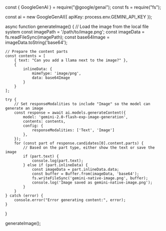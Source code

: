 const { GoogleGenAI } = require("@google/genai");
const fs = require("fs");

const ai = new GoogleGenAI({ apiKey: process.env.GEMINI_API_KEY });

async function generateImage() {
    // Load the image from the local file system
    const imagePath = '/path/to/image.png';
    const imageData = fs.readFileSync(imagePath);
    const base64Image = imageData.toString('base64');

    // Prepare the content parts
    const contents = [
        { text: "Can you add a llama next to the image?" },
        {
            inlineData: {
                mimeType: 'image/png',
                data: base64Image
            }
        }
    ];

    try {
        // Set responseModalities to include "Image" so the model can generate an image
        const response = await ai.models.generateContent({
            model: 'gemini-2.0-flash-exp-image-generation',
            contents: contents,
            config: {
                responseModalities: ['Text', 'Image']
            },
        });
        for (const part of response.candidates[0].content.parts) {
            // Based on the part type, either show the text or save the image
            if (part.text) {
                console.log(part.text);
            } else if (part.inlineData) {
                const imageData = part.inlineData.data;
                const buffer = Buffer.from(imageData, 'base64');
                fs.writeFileSync('gemini-native-image.png', buffer);
                console.log('Image saved as gemini-native-image.png');
            }
        }
    } catch (error) {
        console.error("Error generating content:", error);
    }
}

generateImage();